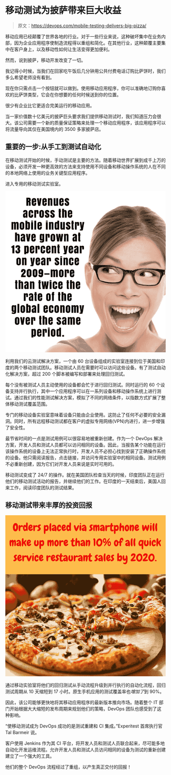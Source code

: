 # 移动测试为披萨带来巨大收益

> 原文：<https://devops.com/mobile-testing-delivers-big-pizza/>

移动应用已经颠覆了世界各地的行业。对于一些行业来说，这种破坏集中在业务内部，因为企业应用程序使制造流程得以重组和简化。在其他行业，这种颠覆主要集中在客户身上，以及移动性如何让生活变得更加便利。

然而，说到披萨，移动开发改变了一切。

我记得小时候，当我们在回家吃午饭后几分钟用公共付费电话订购比萨饼时，我们多么希望老师没有看到。

现在你只需点击一个按钮就可以做到。使用移动应用程序，你可以准确地订购你喜欢的比萨饼类型，它会在你想要的任何时候送到你的位置。

很少有企业比它更适合完美运行的移动应用。

当一家价值数十亿美元的披萨巨头要求我们提供移动测试时，我们知道压力会很大。该公司需要一个新的质量保证策略来处理一个移动应用程序，该应用程序可以将流量导向其仅在美国境内的 3500 多家披萨店。

## 重要的一步:从手工到测试自动化

在移动测试开始的时候，手动测试是主要的方法。随着移动世界扩展到成千上万的设备，必须开发一种更高效的方法来支持使用不同设备和移动操作系统的人在不同的本地网络上使用的业务关键型应用程序。

进入专用的移动测试实验室。

![DevOpsPizza2](img/336f9d177720203bd2be1c6c1c986f9b.png)

利用我们的云测试解决方案，一个由 60 台设备组成的实验室连接到位于美国和印度的两个移动测试团队。移动测试人员在需要时可以访问这些设备。有了测试自动化解决方案，超过 200 个脚本被编写和部署来处理回归测试。

每个没有被测试人员主动使用的设备都会忙于进行回归测试。同时运行的 60 个设备支持并行执行，其中一个应用程序可以在一系列设备和移动操作系统上进行测试。通过我们的性能测试解决方案，模拟了不同的网络条件，以指数方式扩展了整体移动测试覆盖范围。

专门的移动设备实验室意味着设备只能由企业使用。这防止了任何不必要的安全漏洞。同时，所有远程移动测试都在客户的虚拟专用网络(VPN)内进行，进一步增强了安全性。

最节省时间的一点是测试用例可以很容易地被重新创建。作为一个 DevOps 解决方案，开发人员和测试人员都可以访问相同的设备。因此，当报告某个功能在运行该操作系统的设备上无法正常执行时，开发人员不必担心找到安装了正确操作系统的设备。他只需阅读报告，点击链接，并访问专用实验室中的相同设备。测试用例不必重新创建，因为它们对开发人员来说是实时可用的。

移动测试变成了 24/7 的操作。就在美国团队检查当天的时候，印度团队正在运行他们的移动测试活动的报告，并继续他们的工作。在印度的一天结束后，美国人回来工作，阅读印度团队的测试结果。

## 移动测试带来丰厚的投资回报

![DevOpsPizza1](img/ed2c35bb5180ad640ad84a533514be0c.png)

通过移动实验室将他们的回归测试从手动流程升级到并行执行的自动化流程，回归测试周期从 10 天缩短到 17 小时。原生手机应用的测试覆盖率也*增加了*到 90%。

因此，该公司能够更快地将其移动应用程序的最新版本推向市场。随着整个 IT 部门开始根据大大缩短的发布周期来规划他们的策略，DevOps 团队也感受到了这种影响。

“使移动测试成为 DevOps 成功的是测试重建和 CI 集成。”Experitest 首席执行官 Tal Barmeir 说。

客户使用 Jenkins 作为其 CI 平台，将开发人员和测试人员联合起来，尽可能多地自动化开发运维流程。允许开发人员和测试人员访问相同的设备为测试的重新创建建立了一个强大的工具。

他们的整个 DevOps 流程经过了重组，以产生真正交付的回报！